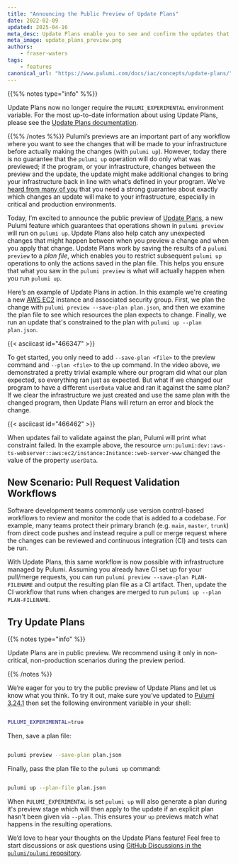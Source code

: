 ```yaml
---
title: "Announcing the Public Preview of Update Plans"
date: 2022-02-09
updated: 2025-04-16
meta_desc: Update Plans enable you to see and confirm the updates that will be made to your infrastructure and then apply those updates at a later time.
meta_image: update_plans_preview.png
authors:
    - fraser-waters
tags:
    - features
canonical_url: "https://www.pulumi.com/docs/iac/concepts/update-plans/"
---
```


{{%% notes type="info" %%}}

Update Plans now no longer require the `PULUMI_EXPERIMENTAL` environment variable. For the most up-to-date information about using Update Plans, please see the [Update Plans documentation](/docs/cli/commands/pulumi_preview#save-a-plan-file).

{{%% /notes %%}}
Pulumi’s previews are an important part of any workflow where you want to see the changes that will be made to your infrastructure before actually making the changes (with `pulumi up`). However, today there is no guarantee that the `pulumi up` operation will do only what was previewed; if the program, or your infrastructure, changes between the preview and the update, the update might make additional changes to bring your infrastructure back in line with what’s defined in your program. We’ve [heard from many of you](https://github.com/pulumi/pulumi/issues/2318) that you need a strong guarantee about exactly which changes an update will make to your infrastructure, especially in critical and production environments.

<!--more-->

Today, I’m excited to announce the public preview of [Update Plans](/docs/iac/concepts/update-plans/), a new Pulumi feature which guarantees that operations shown in `pulumi preview` will run on `pulumi up`. Update Plans also help catch any unexpected changes that might happen between when you preview a change and when you apply that change. Update Plans work by saving the results of a `pulumi preview` to a _plan file_, which enables you to restrict subsequent `pulumi up` operations to only the actions saved in the plan file. This helps you ensure that what you saw in the `pulumi preview` is what will actually happen when you run `pulumi up`.

Here’s an example of Update Plans in action. In this example we're creating a new [AWS EC2](https://aws.amazon.com/ec2/) instance and associated security group. First, we plan the change with `pulumi preview --save-plan plan.json`, and then we examine the plan file to see which resources the plan expects to change. Finally, we run an update that's constrained to the plan with `pulumi up --plan plan.json`.

{{< asciicast id="466347" >}}

To get started, you only need to add `--save-plan <file>` to the preview command and `--plan <file>` to the up command. In the video above, we demonstrated a pretty trivial example where our program did what our plan expected, so everything ran just as expected. But what if we changed our program to have a different `userData` value and ran it against the same plan? If we clear the infrastructure we just created and use the same plan with the changed program, then Update Plans will return an error and block the change.

{{< asciicast id="466462" >}}

When updates fail to validate against the plan, Pulumi will print what constraint failed. In the example above, the resource `urn:pulumi:dev::aws-ts-webserver::aws:ec2/instance:Instance::web-server-www` changed the value of the property `userData`.

## New Scenario: Pull Request Validation Workflows

Software development teams commonly use version control-based workflows to review and monitor the code that is added to a codebase. For example, many teams protect their primary branch (e.g. `main`, `master`, `trunk`) from direct code pushes and instead require a pull or merge request where the changes can be reviewed and continuous integration (CI) and tests can be run.

With Update Plans, this same workflow is now possible with infrastructure managed by Pulumi. Assuming you already have CI set up for your pull/merge requests, you can run `pulumi preview --save-plan PLAN-FILENAME` and output the resulting plan file as a CI artifact. Then, update the CI workflow that runs when changes are merged to run `pulumi up --plan PLAN-FILENAME`.

## Try Update Plans

{{% notes type="info" %}}

Update Plans are in public preview. We recommend using it only in non-critical, non-production scenarios during the preview period.

{{% /notes %}}

We’re eager for you to try the public preview of Update Plans and let us know what you think. To try it out, make sure you’ve updated to [Pulumi 3.24.1](https://github.com/pulumi/pulumi/releases/tag/v3.24.1) then set the following environment variable in your shell:

```sh

PULUMI_EXPERIMENTAL=true

```

Then, save a plan file:

```sh

pulumi preview --save-plan plan.json

```

Finally, pass the plan file to the `pulumi up` command:

```sh

pulumi up --plan-file plan.json

```

When `PULUMI_EXPERIMENTAL` is set `pulumi up` will also generate a plan during it's preview stage which will then apply to the update if an explicit plan hasn't been given via `--plan`. This ensures your `up` previews match what happens in the resulting operations.

We’d love to hear your thoughts on the Update Plans feature! Feel free to start discussions or ask questions using [GitHub Discussions in the `pulumi/pulumi` repository](https://github.com/pulumi/pulumi/discussions/categories/preview-features).
